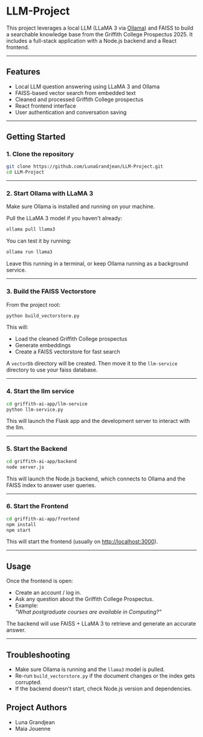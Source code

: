 # LLM-Project

This project leverages a local LLM (LLaMA 3 via [Ollama](https://ollama.com)) and FAISS to build a searchable knowledge base from the Griffith College Prospectus 2025. It includes a full-stack application with a Node.js backend and a React frontend.

---

## Features

- Local LLM question answering using LLaMA 3 and Ollama
- FAISS-based vector search from embedded text
- Cleaned and processed Griffith College prospectus
- React frontend interface
- User authentication and conversation saving

---

## Getting Started

### 1. Clone the repository

```bash
git clone https://github.com/LunaGrandjean/LLM-Project.git
cd LLM-Project
```

---

### 2. Start Ollama with LLaMA 3

Make sure Ollama is installed and running on your machine.

Pull the LLaMA 3 model if you haven't already:

```bash
ollama pull llama3
```

You can test it by running:

```bash
ollama run llama3
```

Leave this running in a terminal, or keep Ollama running as a background service.

---

### 3. Build the FAISS Vectorstore

From the project root:

```bash
python build_vectorstore.py
```

This will:
- Load the cleaned Griffith College prospectus
- Generate embeddings
- Create a FAISS vectorstore for fast search

A `vectorDb` directory will be created. Then move it to the `llm-service` directory to use your faiss database.

---

### 4. Start the llm service

```bash
cd griffith-ai-app/llm-service
python llm-service.py
```

This will launch the Flask app and the development server to interact with the llm. 

---

### 5. Start the Backend

```bash
cd griffith-ai-app/backend
node server.js
```

This will launch the Node.js backend, which connects to Ollama and the FAISS index to answer user queries.

---

### 6. Start the Frontend

```bash
cd griffith-ai-app/frontend
npm install
npm start
```

This will start the frontend (usually on [http://localhost:3000](http://localhost:3000)).

---


## Usage

Once the frontend is open:

- Create an account / log in.
- Ask any question about the Griffith College Prospectus.
- Example:  
  _"What postgraduate courses are available in Computing?"_

The backend will use FAISS + LLaMA 3 to retrieve and generate an accurate answer.

---

## Troubleshooting

- Make sure Ollama is running and the `llama3` model is pulled.
- Re-run `build_vectorstore.py` if the document changes or the index gets corrupted.
- If the backend doesn't start, check Node.js version and dependencies.

## Project Authors

- Luna Grandjean 
- Maia Jouenne 
